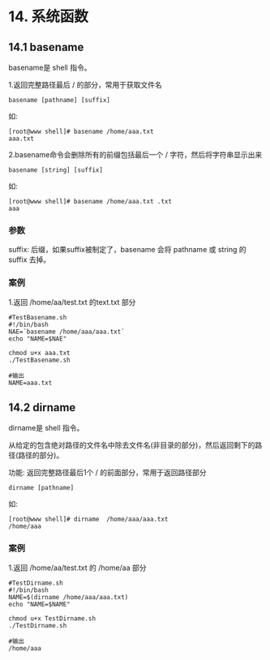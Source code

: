 # 14. 系统函数


## 14.1 basename

basename是 shell 指令。

1.返回完整路径最后 / 的部分，常用于获取文件名
```
basename [pathname] [suffix]
```
如:

```
[root@www shell]# basename /home/aaa.txt
aaa.txt
```


2.basename命令会删除所有的前缀包括最后一个 / 字符，然后将字符串显示出来
```
basename [string] [suffix]
```
如:

```
[root@www shell]# basename /home/aaa.txt .txt
aaa
```

### 参数

suffix: 后缀，如果suffix被制定了，basename 会将 pathname 或 string 的 suffix 去掉。

### 案例
1.返回 /home/aa/test.txt 的text.txt 部分

```
#TestBasename.sh
#!/bin/bash
NAE=`basename /home/aaa/aaa.txt`
echo "NAME=$NAE"
```


```
chmod u+x aaa.txt
./TestBasename.sh
```

```
#输出
NAME=aaa.txt
```


## 14.2 dirname
dirname是 shell 指令。

从给定的包含绝对路径的文件名中除去文件名(非目录的部分)，然后返回剩下的路径(路径的部分)。

功能: 返回完整路径最后1个 / 的前面部分，常用于返回路径部分

```
dirname [pathname]
```

如:
```
[root@www shell]# dirname  /home/aaa/aaa.txt
/home/aaa
```


### 案例
1.返回 /home/aa/test.txt 的 /home/aa 部分
```
#TestDirname.sh
#!/bin/bash
NAME=$(dirname /home/aaa/aaa.txt)
echo "NAME=$NAME"
```

```
chmod u+x TestDirname.sh
./TestDirname.sh
```

```
#输出
/home/aaa
```


